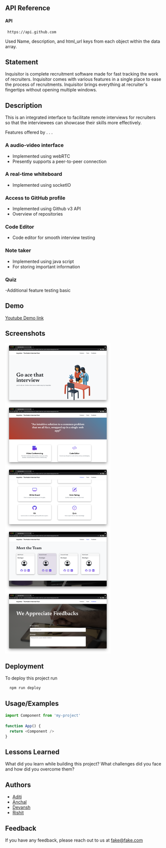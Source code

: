 

## API Reference

#### API

```http
 https://api.github.com
```


 Used Name, description, and html_url keys from each object within the data array.

## Statement
Inquisitor is complete recruitment software made for fast tracking the work of recruiters. Inquisitor comes with various features in a single place to ease the process of recruitments. Inquisitor brings everything at recruiter's fingertips without opening multiple windows.
## Description
This is an integrated interface to facilitate remote interviews for recruiters so that the interviewees can showcase their skills more effectively.


Features offered by . . .

### A audio-video interface ###
- Implemented using webRTC
- Presently supports a peer-to-peer connection

### A real-time whiteboard ###
- Implemented using socketIO

### Access to GitHub profile ##
- Implemented using Github v3 API
- Overview of repositories 
    
### Code Editor ###
- Code editor for smooth interview testing

### Note taker ##
- Implemented using java script 
- For storing important information

### Quiz ##
-Additional feature testing basic 

 
## Demo

<a href="https://youtu.be/eE0R33IwK34">Youtube Demo link</a>

  
## Screenshots

<img src="images_/1.png" height="200px" width="340px" align="middle"></img><br>
<img src="images_/2.png" height="200px" width="340px" align="middle"></img><br>
<img src="images_/3.png" height="200px" width="340px" align="middle"></img><br>
<img src="images_/4.png" height="200px" width="340px" align="middle"></img><br>
<img src="images_/5.png" height="200px" width="340px" align="middle"></img><br>


  
## Deployment

To deploy this project run

```bash
  npm run deploy
```

  
  
## Usage/Examples

```javascript
import Component from 'my-project'

function App() {
  return <Component />
}
```

  
## Lessons Learned

What did you learn while building this project? What challenges did you face and how did you overcome them?

  

## Authors

- [Aditi ](https://github.com/Adi-khatri)
- [Anchal ](https://github.com/Anchal1226)
- [Devansh ](https://github.com/devanshpratapsingh)
- [Rishit ](github.com/rishitsaraf)


  
## Feedback

If you have any feedback, please reach out to us at fake@fake.com


